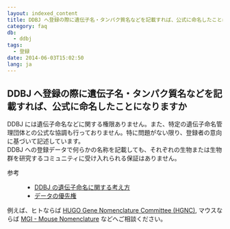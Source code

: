 ```yaml
---
layout: indexed_content
title: DDBJ へ登録の際に遺伝子名・タンパク質名などを記載すれば、公式に命名したことになりますか
category: faq
db:
  - ddbj
tags: 
  - 登録
date: 2014-06-03T15:02:50
lang: ja
---
```


## DDBJ へ登録の際に遺伝子名・タンパク質名などを記載すれば、公式に命名したことになりますか

<p>DDBJ には遺伝子命名などに関する権限ありません。また、特定の遺伝子命名管理団体との公式な協調も行っておりません。特に問題がない限り、登録者の意向に基づいて記述しています。<br>DDBJ への登録データで何らかの名称を記載しても、それぞれの生物または生物群を研究するコミュニティに受け入れられる保証はありません。</p>
<dl><dt>参考</dt>
  <dd>
    <ul>
      <li><a href="/ddbj/cds.html#product">DDBJ の遺伝子命名に関する考え方</a></li>
      <li><a href="/policies.html#priority">データの優先権</a></li>
    </ul>
  </dd>
</dl>
<p>例えば、ヒトならば <a href="http://www.genenames.org/">HUGO Gene Nomenclature Committee (HGNC)</a>, マウスならば <a href="http://www.informatics.jax.org/mgihome/nomen/index.shtml#mnrg">MGI - Mouse Nomenclature</a> などへご相談ください。</p>
